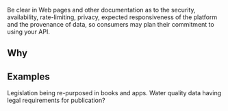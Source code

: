 Be clear in Web pages and other documentation as to the security, availability, rate-limiting, privacy, expected responsiveness of the platform and the provenance of data, so consumers may plan their commitment to using your API.

## Why

## Examples
Legislation being re-purposed in books and apps.
Water quality data having legal requirements for publication?
